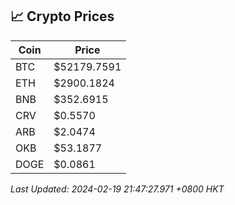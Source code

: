 ## 📈 Crypto Prices

| Coin | Price |
| ---- | ----- |
| BTC | $52179.7591 |
| ETH | $2900.1824 |
| BNB | $352.6915 |
| CRV | $0.5570 |
| ARB | $2.0474 |
| OKB | $53.1877 |
| DOGE | $0.0861 |

_Last Updated: 2024-02-19 21:47:27.971 +0800 HKT_